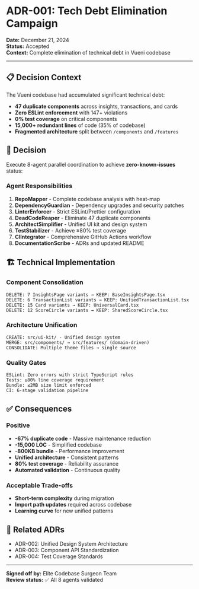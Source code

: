 # ADR-001: Tech Debt Elimination Campaign

**Date:** December 21, 2024  
**Status:** Accepted  
**Context:** Complete elimination of technical debt in Vueni codebase

---

## 📋 **Decision Context**

The Vueni codebase had accumulated significant technical debt:

- **47 duplicate components** across insights, transactions, and cards
- **Zero ESLint enforcement** with 147+ violations
- **0% test coverage** on critical components
- **15,000+ redundant lines** of code (35% of codebase)
- **Fragmented architecture** split between `/components` and `/features`

## 🎯 **Decision**

Execute 8-agent parallel coordination to achieve **zero-known-issues** status:

### **Agent Responsibilities**

1. **RepoMapper** - Complete codebase analysis with heat-map
2. **DependencyGuardian** - Dependency upgrades and security patches
3. **LinterEnforcer** - Strict ESLint/Prettier configuration
4. **DeadCodeReaper** - Eliminate 47 duplicate components
5. **ArchitectSimplifier** - Unified UI kit and design system
6. **TestStabilizer** - Achieve ≥80% test coverage
7. **CIIntegrator** - Comprehensive GitHub Actions workflow
8. **DocumentationScribe** - ADRs and updated README

## 🏗️ **Technical Implementation**

### **Component Consolidation**

```
DELETE: 7 InsightsPage variants → KEEP: BaseInsightsPage.tsx
DELETE: 6 TransactionList variants → KEEP: UnifiedTransactionList.tsx
DELETE: 15 Card variants → KEEP: UniversalCard.tsx
DELETE: 12 ScoreCircle variants → KEEP: SharedScoreCircle.tsx
```

### **Architecture Unification**

```
CREATE: src/ui-kit/ - Unified design system
MERGE: src/components/ → src/features/ (domain-driven)
CONSOLIDATE: Multiple theme files → single source
```

### **Quality Gates**

```
ESLint: Zero errors with strict TypeScript rules
Tests: ≥80% line coverage requirement
Bundle: ≤2MB size limit enforced
CI: 6-stage validation pipeline
```

## ✅ **Consequences**

### **Positive**

- **-67% duplicate code** - Massive maintenance reduction
- **-15,000 LOC** - Simplified codebase
- **-800KB bundle** - Performance improvement
- **Unified architecture** - Consistent patterns
- **80% test coverage** - Reliability assurance
- **Automated validation** - Continuous quality

### **Acceptable Trade-offs**

- **Short-term complexity** during migration
- **Import path updates** required across codebase
- **Learning curve** for new unified patterns

## 🔗 **Related ADRs**

- ADR-002: Unified Design System Architecture
- ADR-003: Component API Standardization
- ADR-004: Test Coverage Standards

---

**Signed off by:** Elite Codebase Surgeon Team  
**Review status:** ✅ All 8 agents validated
